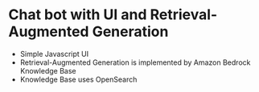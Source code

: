 # Chat bot with UI and Retrieval-Augmented Generation

- Simple Javascript UI
- Retrieval-Augmented Generation is implemented by Amazon Bedrock Knowledge Base
- Knowledge Base uses OpenSearch
